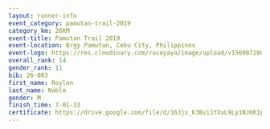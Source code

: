 ```yaml
---
layout: runner-info 
event_category: pamutan-trail-2019 
category_km: 26KM 
event-title: Pamutan Trail 2019 
event-location: Brgy Pamutan, Cebu City, Philippines 
event-logo: https://res.cloudinary.com/raceyaya/image/upload/v1569072806/logo/pamutan-trail_d8abrj.jpg 
overall_rank: 14
gender_rank: 11
bib: 26-003
first_name: Roylan
last_name: Nable
gender: M
finish_time: 7-01-33
certificate: https://drive.google.com/file/d/16Jjs_K3Bvi1YXxL9Ly1NJKKIpuQwT3LJ/view?usp=sharing
---
```

